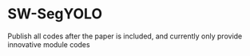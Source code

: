 # SW-SegYOLO

Publish all codes after the paper is included, and currently only provide innovative module codes

